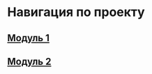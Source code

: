 # Навигация по проекту

## [Модуль 1](https://github.com/Boryan71/datalearn/blob/main/DE-101/Module01/readme.md)

## [Модуль 2](https://github.com/Boryan71/datalearn/blob/main/DE-101/Module02/readme.md)
